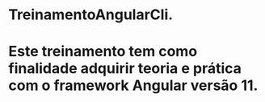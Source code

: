 # TreinamentoAngularCli.

# Este treinamento tem como finalidade adquirir teoria e prática com o framework Angular versão 11.
